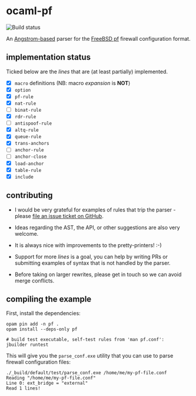 # ocaml-pf
![Build status](https://travis-ci.org/cfcs/ocaml-pf.svg?branch=master)

An [Angstrom-based](https://github.com/inhabitedtype/angstrom) parser for the
[FreeBSD pf](https://www.unix.com/man-page/freebsd/5/pf.conf/) firewall configuration format.

## implementation status

Ticked below are the *lines* that are (at least partially) implemented.

- [x] `macro` definitions (NB: macro *expansion* is **NOT**)
- [x] `option`
- [x] `pf-rule`
- [x] `nat-rule`
- [ ] `binat-rule`
- [x] `rdr-rule`
- [ ] `antispoof-rule`
- [x] `altq-rule`
- [x] `queue-rule`
- [x] `trans-anchors`
- [ ] `anchor-rule`
- [ ] `anchor-close`
- [x] `load-anchor`
- [x] `table-rule`
- [x] `include`

## contributing

- I would be very grateful for examples of rules that trip the parser - please
[file an issue ticket on GitHub](https://github.com/cfcs/ocaml-pf/issues/new).

- Ideas regarding the AST, the API, or other suggestions are also very welcome.

- It is always nice with improvements to the pretty-printers! :-)

- Support for more *lines* is a goal, you can help by writing PRs or submitting examples of syntax that is not handled by the parser.

- Before taking on larger rewrites, please get in touch so we can avoid merge conflicts.

## compiling the example

First, install the dependencies:
```shell
opam pin add -n pf .
opam install --deps-only pf

# build test executable, self-test rules from 'man pf.conf':
jbuilder runtest
```

This will give you the `parse_conf.exe` utility that you can use to parse
firewall configuration files:
```
./_build/default/test/parse_conf.exe /home/me/my-pf-file.conf
Reading "/home/me/my-pf-file.conf"
Line 0: ext_bridge = "external"
Read 1 lines!
```

